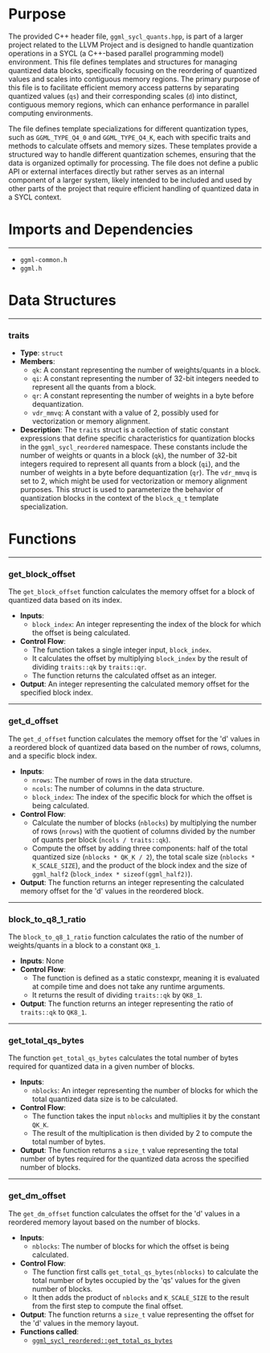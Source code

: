 # Purpose
The provided C++ header file, `ggml_sycl_quants.hpp`, is part of a larger project related to the LLVM Project and is designed to handle quantization operations in a SYCL (a C++-based parallel programming model) environment. This file defines templates and structures for managing quantized data blocks, specifically focusing on the reordering of quantized values and scales into contiguous memory regions. The primary purpose of this file is to facilitate efficient memory access patterns by separating quantized values (`qs`) and their corresponding scales (`d`) into distinct, contiguous memory regions, which can enhance performance in parallel computing environments.

The file defines template specializations for different quantization types, such as `GGML_TYPE_Q4_0` and `GGML_TYPE_Q4_K`, each with specific traits and methods to calculate offsets and memory sizes. These templates provide a structured way to handle different quantization schemes, ensuring that the data is organized optimally for processing. The file does not define a public API or external interfaces directly but rather serves as an internal component of a larger system, likely intended to be included and used by other parts of the project that require efficient handling of quantized data in a SYCL context.
# Imports and Dependencies

---
- `ggml-common.h`
- `ggml.h`


# Data Structures

---
### traits<!-- {{#data_structure:ggml_sycl_reordered::traits}} -->
- **Type**: `struct`
- **Members**:
    - `qk`: A constant representing the number of weights/quants in a block.
    - `qi`: A constant representing the number of 32-bit integers needed to represent all the quants from a block.
    - `qr`: A constant representing the number of weights in a byte before dequantization.
    - `vdr_mmvq`: A constant with a value of 2, possibly used for vectorization or memory alignment.
- **Description**: The `traits` struct is a collection of static constant expressions that define specific characteristics for quantization blocks in the `ggml_sycl_reordered` namespace. These constants include the number of weights or quants in a block (`qk`), the number of 32-bit integers required to represent all quants from a block (`qi`), and the number of weights in a byte before dequantization (`qr`). The `vdr_mmvq` is set to 2, which might be used for vectorization or memory alignment purposes. This struct is used to parameterize the behavior of quantization blocks in the context of the `block_q_t` template specialization.


# Functions

---
### get\_block\_offset<!-- {{#callable:ggml_sycl_reordered::get_block_offset}} -->
The `get_block_offset` function calculates the memory offset for a block of quantized data based on its index.
- **Inputs**:
    - `block_index`: An integer representing the index of the block for which the offset is being calculated.
- **Control Flow**:
    - The function takes a single integer input, `block_index`.
    - It calculates the offset by multiplying `block_index` by the result of dividing `traits::qk` by `traits::qr`.
    - The function returns the calculated offset as an integer.
- **Output**: An integer representing the calculated memory offset for the specified block index.


---
### get\_d\_offset<!-- {{#callable:ggml_sycl_reordered::get_d_offset}} -->
The `get_d_offset` function calculates the memory offset for the 'd' values in a reordered block of quantized data based on the number of rows, columns, and a specific block index.
- **Inputs**:
    - `nrows`: The number of rows in the data structure.
    - `ncols`: The number of columns in the data structure.
    - `block_index`: The index of the specific block for which the offset is being calculated.
- **Control Flow**:
    - Calculate the number of blocks (`nblocks`) by multiplying the number of rows (`nrows`) with the quotient of columns divided by the number of quants per block (`ncols / traits::qk`).
    - Compute the offset by adding three components: half of the total quantized size (`nblocks * QK_K / 2`), the total scale size (`nblocks * K_SCALE_SIZE`), and the product of the block index and the size of `ggml_half2` (`block_index * sizeof(ggml_half2)`).
- **Output**: The function returns an integer representing the calculated memory offset for the 'd' values in the reordered block.


---
### block\_to\_q8\_1\_ratio<!-- {{#callable:ggml_sycl_reordered::block_to_q8_1_ratio}} -->
The `block_to_q8_1_ratio` function calculates the ratio of the number of weights/quants in a block to a constant `QK8_1`.
- **Inputs**: None
- **Control Flow**:
    - The function is defined as a static constexpr, meaning it is evaluated at compile time and does not take any runtime arguments.
    - It returns the result of dividing `traits::qk` by `QK8_1`.
- **Output**: The function returns an integer representing the ratio of `traits::qk` to `QK8_1`.


---
### get\_total\_qs\_bytes<!-- {{#callable:ggml_sycl_reordered::get_total_qs_bytes}} -->
The function `get_total_qs_bytes` calculates the total number of bytes required for quantized data in a given number of blocks.
- **Inputs**:
    - `nblocks`: An integer representing the number of blocks for which the total quantized data size is to be calculated.
- **Control Flow**:
    - The function takes the input `nblocks` and multiplies it by the constant `QK_K`.
    - The result of the multiplication is then divided by 2 to compute the total number of bytes.
- **Output**: The function returns a `size_t` value representing the total number of bytes required for the quantized data across the specified number of blocks.


---
### get\_dm\_offset<!-- {{#callable:ggml_sycl_reordered::get_dm_offset}} -->
The `get_dm_offset` function calculates the offset for the 'd' values in a reordered memory layout based on the number of blocks.
- **Inputs**:
    - `nblocks`: The number of blocks for which the offset is being calculated.
- **Control Flow**:
    - The function first calls `get_total_qs_bytes(nblocks)` to calculate the total number of bytes occupied by the 'qs' values for the given number of blocks.
    - It then adds the product of `nblocks` and `K_SCALE_SIZE` to the result from the first step to compute the final offset.
- **Output**: The function returns a `size_t` value representing the offset for the 'd' values in the memory layout.
- **Functions called**:
    - [`ggml_sycl_reordered::get_total_qs_bytes`](#ggml_sycl_reorderedget_total_qs_bytes)


